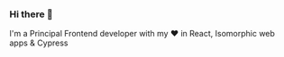 ### Hi there 👋


I'm a Principal Frontend developer with my ♥ in React, Isomorphic web apps & Cypress 
<!--
**shawn-dsz/shawn-dsz** is a ✨ _special_ ✨ repository because its `README.md` (this file) appears on your GitHub profile.

Here are some ideas to get you started:

- 🔭 I’m currently working on ...
- 🌱 I’m currently learning ...
- 👯 I’m looking to collaborate on ...
- 🤔 I’m looking for help with ...
- 💬 Ask me about scaling frontend architectures
- 📫 How to reach me: ...
- ⚡ Fun fact: ...
-->
